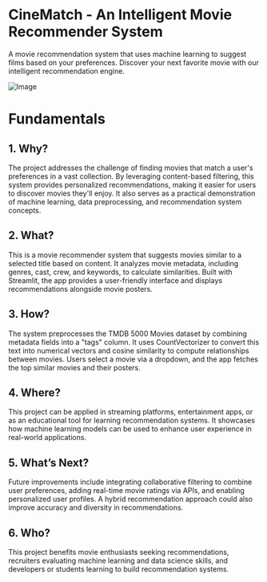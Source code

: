 # CineMatch - An Intelligent Movie Recommender System
 A movie recommendation system that uses machine learning to suggest films based on your preferences. Discover your next favorite movie with our intelligent recommendation engine.

![Image](https://github.com/user-attachments/assets/6ca982ac-db65-475b-ac99-ae98053dbb89)


# Fundamentals
 ## 1. Why?
 The project addresses the challenge of finding movies that match a user's preferences in a vast collection. By leveraging content-based filtering, this system provides personalized recommendations, making it easier for users to discover movies they'll enjoy. It also serves as a practical demonstration of machine learning, data preprocessing, and recommendation system concepts.

 ## 2. What?
 This is a movie recommender system that suggests movies similar to a selected title based on content. It analyzes movie metadata, including genres, cast, crew, and keywords, to calculate similarities. Built with Streamlit, the app provides a user-friendly interface and displays recommendations alongside movie posters.

 ## 3. How?
 The system preprocesses the TMDB 5000 Movies dataset by combining metadata fields into a "tags" column. It uses CountVectorizer to convert this text into numerical vectors and cosine similarity to compute relationships between movies. Users select a movie via a dropdown, and the app fetches the top similar movies and their posters.

 ## 4. Where?
This project can be applied in streaming platforms, entertainment apps, or as an educational tool for learning recommendation systems. It showcases how machine learning models can be used to enhance user experience in real-world applications.

## 5. What’s Next?
Future improvements include integrating collaborative filtering to combine user preferences, adding real-time movie ratings via APIs, and enabling personalized user profiles. A hybrid recommendation approach could also improve accuracy and diversity in recommendations.

## 6. Who?
This project benefits movie enthusiasts seeking recommendations, recruiters evaluating machine learning and data science skills, and developers or students learning to build recommendation systems.


